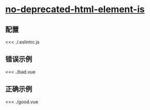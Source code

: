 
# [no-deprecated-html-element-is](https://eslint.vuejs.org/rules/no-deprecated-html-element-is.html)

## 配置

<<< ./.eslintrc.js

## 错误示例

<<< ./bad.vue

## 正确示例

<<< ./good.vue
        